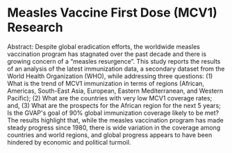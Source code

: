 # Measles Vaccine First Dose (MCV1) Research

Abstract: Despite global eradication efforts, the worldwide measles vaccination program has stagnated over the past decade and there is growing concern of a “measles resurgence”. This study reports the results of an analysis of the latest immunization data, a secondary dataset from the World Health Organization (WHO), while addressing three questions: (1) What is the trend of MCV1 immunization in terms of regions (African, Americas, South-East Asia, European, Eastern Mediterranean, and Western Pacific); (2) What are the countries with very low MCV1 coverage rates; and, (3) What are the prospects for the African region for the next 5 years; Is the GVAP's goal of 90% global immunization coverage likely to be met? The results highlight that, while the measles vaccination program has made steady progress since 1980, there is wide variation in the coverage among countries and world regions, and global progress appears to have been hindered by economic and political turmoil.


